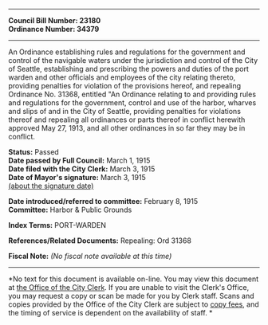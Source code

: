 * * * * *  
  
**Council Bill Number: [](#h0)[](#h2)23180**   
**Ordinance Number: 34379**  
  
* * * * *  
  
An Ordinance establishing rules and regulations for the government and control of the navigable waters under the jurisdiction and control of the City of Seattle, establishing and prescribing the powers and duties of the port warden and other officials and employees of the city relating thereto, providing penalties for violation of the provisions hereof, and repealing Ordinance No. 31368, entitled "An Ordinance relating to and providing rules and regulations for the government, control and use of the harbor, wharves and slips of and in the City of Seattle, providing penalties for violations thereof and repealing all ordinances or parts thereof in conflict herewith approved May 27, 1913, and all other ordinances in so far they may be in conflict.  
  
**Status:** Passed   
**Date passed by Full Council:** March 1, 1915   
**Date filed with the City Clerk:** March 3, 1915   
**Date of Mayor's signature:** March 3, 1915   
[(about the signature date)](/~public/approvaldate.htm)   
  
  
**Date introduced/referred to committee:** February 8, 1915   
**Committee:** Harbor & Public Grounds   
  
**Index Terms:** PORT-WARDEN  
  
**References/Related Documents:** Repealing: Ord 31368  
  
**Fiscal Note:** *(No fiscal note available at this time)*  
  
* * * * *  
  
*No text for this document is available on-line. You may view this document at [the Office of the City Clerk](http://www.seattle.gov/leg/clerk/contactUs.htm). If you are unable to visit the Clerk's Office, you may request a copy or scan be made for you by Clerk staff. Scans and copies provided by the Office of the City Clerk are subject to [copy fees](http://clerk.seattle.gov/~public/clerkfees.htm), and the timing of service is dependent on the availability of staff. *  
  
  
